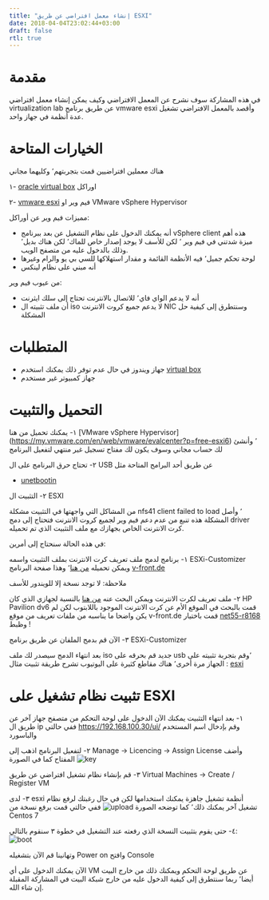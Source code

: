 ```yaml
---
title: "إنشاء معمل افتراضي عن طريق ESXI"
date: 2018-04-04T23:02:44+03:00
draft: false
rtl: true
---
```


# مقدمة

في هذه المشاركة سوف نشرح عن المعمل الافتراضي وكيف يمكن إنشاء معمل افتراضي virtualization lab عن طريق برنامج vmware esxi
وأقصد بالمعمل الافتراضي تشغيل عدة أنظمة في جهاز واحد.

# الخيارات المتاحة

هناك معملين افتراضيين قمت بتجربتهم٬ وكليهما مجاني

١- [oracle virtual box](https://www.virtualbox.org/wiki/Downloads) اوراكل

٢- [vmware esxi](https://my.vmware.com/en/web/vmware/evalcenter?p=free-esxi6) فيم وير 
او VMware vSphere Hypervisor

مميزات فيم وير عن أوراكل:

* أنه يمكنك الدخول على نظام التشغيل عن بعد ببرنامج 
vSphere client هذه أهم ميزة شدتني في فيم وير
٬ لكن للأسف لا يوجد إصدار خاص للماك٬
لكن هناك بديل٬ وذلك بالدخول عليه من متصفح الويب.
* لوحة تحكم جميل٬ فيه الأنظمة القائمة و مقدار استهلاكها للسي بي يو والرام وغيرها
* أنه مبني على نظام لينكس

من عيوب فيم وير:

* أنه لا يدعم الواي فاي٬ للاتصال بالانترنت تحتاج إلى سلك ايثرنت
* أن ملف تثبيته ال iso لا يدعم جميع كروت الانترنت NIC وسنتطرق إلى كيفية حل المشكلة 

# المتطلبات

* جهاز ويندوز في حال عدم توفر ذلك يمكنك استخدم [virtual box](https://www.virtualbox.org/wiki/Downloads)
* جهاز كمبيوتر غير مستخدم

# التحميل والتثبيت

١- يمكنك تحميل
من هنا [VMware vSphere Hypervisor] (https://my.vmware.com/en/web/vmware/evalcenter?p=free-esxi6)
٬ وأنشئ لك حساب مجاني وسوف يكون لك مفتاح تسجيل غير منتهي لتفعيل البرنامج

٢- تحتاج حرق البرنامج على ال
USB عن طريق أحد البرامج المتاحة مثل

* [unetbootin](http://unetbootin.github.io)

٢- التثبيت ال ESXI

من المشاكل التي واجهتها في التثبيت مشكلة nfs41 client failed to load
٬ وأصل المشكلة هذه تنبع من عدم دعم فيم وير لجميع كروت الانترنت فتحتاج إلى دمج driver كرت الانترنت الخاص بجهازك مع ملف التثبيت الذي تم تحميله.

في هذه الحالة سنحتاج إلى أمرين: 

١- برنامج لدمج ملف تعريف كرت الانترنت بملف التثبيت واسمه
ESXi-Customizer
ويمكن تحميله
[من هنا](http://vibsdepot.v-front.de/tools/ESXi-Customizer-v2.7.2.exe)٬
وهذا صفحة البرنامج [v-front.de](https://www.v-front.de/p/esxi-customizer.html#download)

 ملاحظة: لا توجد نسخة إلا للويندور للأسف

٢- ملف تعريف لكرت الانترنت ويمكن البحث عنه
[من هنا](https://vibsdepot.v-front.de/wiki/index.php/List_of_currently_available_ESXi_packages)
بالنسبة لجهازي الذي كان 
HP Pavilion dv6 
قمت بالبحث في الموقع الأم عن كرت الانترنت الموجود باللابتوب لكن لم يكن واضحا ما يناسبه من ملفات تعريف من موقع v-front.de
قمت باختيار [net55-r8168](https://vibsdepot.v-front.de/wiki/index.php/Net55-r8168) وظبط !


٣- الآن قم بدمج الملفان عن طريق برنامج ESXi-Customizer

بعد انتهاء الدمج  سيصدر لك ملف iso جديد قم بحرقه على usb ٬وقم بتجربة تثبيته على الجهاز مرة أخرى٬
هناك مقاطع كثيرة على اليوتيوب تشرح طريقة تثبيت مثال :
[esxi](https://www.youtube.com/watch?v=tVsepuLiXK8)


# تثبيت نظام تشغيل على ESXI

١- بعد انتهاء التثبيت يمكنك الآن الدخول على لوحة التحكم من متصفح جهاز آخر عن طريق ال ip
ففي حالتي
https://192.168.100.30/ui/
وقم بإدخال اسم المستخدم والباسورد

٢- لتفعيل البرنامج اذهب إلى
Manage -> Licencing -> Assign License 
وأضف المفتاح
كما في الصورة 
![key](/img/2018/4/add_key.png)

٣- قم بإنشاء نظام تشغيل افتراضي عن طريق 
Virtual Machines -> Create / Register VM

٣- لدى esxi أنظمة تشغيل جاهزة يمكنك استخدامها 
لكن في حال رغبتك لرفع نظام تشغيل آخر يمكنك 
ذلك٬ كما توضحه الصورة
![upload](/img/2018/4/upload_esxi.png)
ففي حالتي قمت برفع نسخة من Centos 7


٤- حتى يقوم بتثبيت النسخة الذي رفعته عند التشغيل في خطوة ٣
سنقوم بالتالي:
![boot](/img/2018/4/boot_CD.png)

وتهانينا قم الآن بتشغيله Power on وافتح Console

الآن يمكنك الدخول على أي  VM عن طريق لوحة التحكم ويمكنك ذلك من خارج البيت أيضا٬ ربما سنتطرق إلى كيفية الدخول عليه من خارج شبكة البيت في المشاركة المقبلة إن شاء الله.
